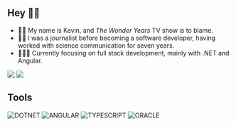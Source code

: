 ## Hey 👋🏼

- 🧑🏻 My name is Kevin, and *The Wonder Years* TV show is to blame.
- ✍🏻 I was a journalist before becoming a software developer, having worked with science communication for seven years.
- 👨🏻‍💻 Currently focusing on full stack development, mainly with .NET and Angular.
  
 <a href="mailto:kevinribeiroalencar@gmail.com" target="_blank"><img src="https://img.shields.io/badge/mail-%23ec463a?style=for-the-badge&logo=gmail&logoColor=white" target="_blank"></a>
 <a href="https://www.linkedin.com/in/kevinalencar" target="_blank"><img src="https://img.shields.io/badge/LinkedIn-0077B5?style=for-the-badge&logo=linkedin&logoColor=white"></a>



<!---
## Tools 💻

<div style="display: inline_block"><br>
   <a href="#"><img align="center" alt="CSharp" height="40" width="50" src="https://cdn.jsdelivr.net/gh/devicons/devicon/icons/csharp/csharp-original.svg"></a>
   <a href="#"><img align="center" alt="DotNet" height="40" width="50" src="https://cdn.jsdelivr.net/gh/devicons/devicon/icons/dotnetcore/dotnetcore-original.svg"></a>
   <a href="#"><img align="center" alt="Angular" height="40" width="50" src="https://cdn.jsdelivr.net/gh/devicons/devicon/icons/angularjs/angularjs-original.svg"></a>
   <a href="#"><img align="center" alt="Oracle" height="40" width="50" src="https://cdn.jsdelivr.net/gh/devicons/devicon/icons/oracle/oracle-original.svg"></a>
</div>
-->

## Tools

<div> 
    <img align="center" alt="DOTNET" src="https://img.shields.io/badge/.NET-purple?style=for-the-badge&logo=csharp" />
    <img align="center" alt="ANGULAR" src="https://img.shields.io/badge/angular-%23ec463a?style=for-the-badge&logo=angular" />
    <img align="center" alt="TYPESCRIPT" src="https://img.shields.io/badge/typescript-blue?style=for-the-badge&logo=typescript&logoColor=white" />
    <img align="center" alt="ORACLE" src="https://img.shields.io/badge/oracle-orange?style=for-the-badge&logo=oracle" />
</div>
